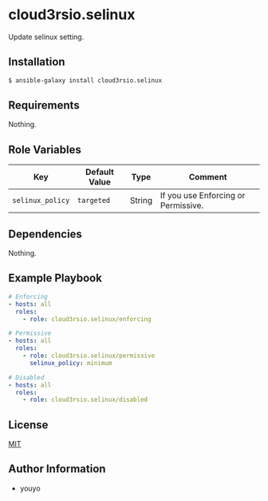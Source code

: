 cloud3rsio.selinux
=========

Update selinux setting.

Installation
------------

```bash
$ ansible-galaxy install cloud3rsio.selinux
```

Requirements
------------

Nothing.

Role Variables
--------------

| Key | Default Value | Type | Comment |
| ------------- | ------------- | ------------- | ------------- |
| `selinux_policy` | `targeted` | String | If you use Enforcing or Permissive. |

Dependencies
------------

Nothing.

Example Playbook
----------------

```yaml
# Enforcing
- hosts: all
  roles:
    - role: cloud3rsio.selinux/enforcing

# Permissive
- hosts: all
  roles:
    - role: cloud3rsio.selinux/permissive
      selinux_policy: minimum

# Disabled
- hosts: all
  roles:
    - role: cloud3rsio.selinux/disabled
```

License
-------

[MIT](LICENSE)

Author Information
------------------

- youyo
